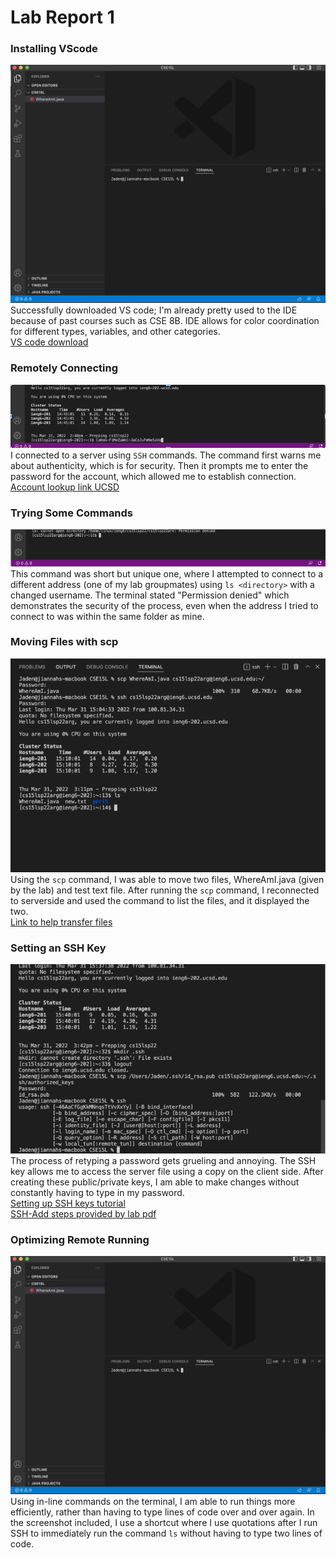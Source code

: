 # Lab Report 1

### Installing VScode
![VS Code downloaded](labreport1-1.png)
<br>
Successfully downloaded VS code; I'm already pretty used to the IDE because of past courses such as CSE 8B. IDE allows for color coordination for different types, variables, and other categories.
<br>
[VS code download](https://code.visualstudio.com/download)

### Remotely Connecting
![Remotely Connecting](labreport1-2.png)
<br>
I connected to a server using `SSH` commands. The command first warns me about authenticity, which is for security. Then it prompts me to enter the password for the account, which allowed me to establish connection.
<br>
[Account lookup link UCSD](https://sdacs.ucsd.edu/~icc/index.php)

### Trying Some Commands
![Trying Some Commands](labreport1-3.png)
<br>
This command was short but unique one, where I attempted to connect to a different address (one of my lab groupmates) using `ls <directory>` with a changed username. The terminal stated "Permission denied" which demonstrates the security of the process, even when the address I tried to connect to was within the same folder as mine.

### Moving Files with scp
![Moving Files with scp](labreport1-4.png)
<br>
Using the `scp` command, I was able to move two files, WhereAmI.java (given by the lab) and test text file. After running the `scp` command, I reconnected to serverside and used the command to list the files, and it displayed the two.
<br>
[Link to help transfer files](https://linuxize.com/post/how-to-use-scp-command-to-securely-transfer-files/)

### Setting an SSH Key
![Setting an SSH Key](labreport1-5.png)
<br>
The process of retyping a password gets grueling and annoying. The SSH key allows me to access the server file using a copy on the client side. After creating these public/private keys, I am able to make changes without constantly having to type in my password.
<br>
[Setting up SSH keys tutorial](https://www.digitalocean.com/community/tutorials/how-to-set-up-ssh-keys-2)
<br>
[SSH-Add steps provided by lab pdf](https://docs.microsoft.com/en-us/windows-server/administration/openssh/openssh_keymanagement#user-key-generation)

### Optimizing Remote Running
![Optimizing Remote Running](labreport1-1.png)
<br>
Using in-line commands on the terminal, I am able to run things more efficiently, rather than having to type lines of code over and over again. In the screenshot included, I use a shortcut where I use quotations after I run SSH to immediately run the command `ls` without having to type two lines of code.
